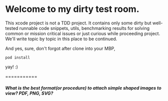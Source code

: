 # Welcome to my dirty test room.

This xcode project is not a TDD project. It contains only some dirty but well-tested runnable code snippets, utils, benchmarking results for solving common or mission critical issues or just curious while proceeding project. We'll write topic by topic in this place to be continued.

And yes, sure, don't forgot after clone into your MBP,
```
pod install
```
yay! :)

===========
##### What is the best format(or procedure) to attach simple shaped images to view? PDF, PNG, SVG?

